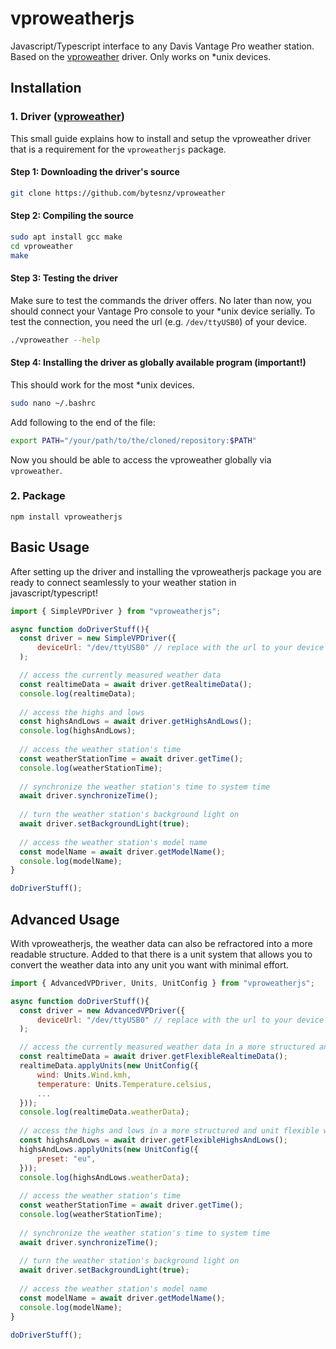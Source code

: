 # vproweatherjs
Javascript/Typescript interface to any Davis Vantage Pro weather station. Based on the [vproweather](https://github.com/bytesnz/vproweather) driver.
Only works on *unix devices.

## Installation
### 1. Driver ([vproweather](https://github.com/bytesnz/vproweather))
This small guide explains how to install and setup the vproweather driver that is a requirement for the `vproweatherjs` package. 
#### Step 1: Downloading the driver's source
```sh
git clone https://github.com/bytesnz/vproweather
```
#### Step 2: Compiling the source
```sh
sudo apt install gcc make
cd vproweather
make
```
#### Step 3: Testing the driver
Make sure to test the commands the driver offers. No later than now, you should connect your Vantage Pro console to your *unix device serially.
To test the connection, you need the url (e.g. `/dev/ttyUSB0`) of your device.
```sh
./vproweather --help
```
#### Step 4: Installing the driver as globally available program (important!)<br>
This should work for the most *unix devices.
```sh
sudo nano ~/.bashrc
```
Add following to the end of the file:
```sh
export PATH="/your/path/to/the/cloned/repository:$PATH"
```
Now you should be able to access the vproweather globally via `vproweather`.
### 2. Package
```
npm install vproweatherjs
```
## Basic Usage
After setting up the driver and installing the vproweatherjs package you are ready to connect seamlessly to your weather station in javascript/typescript!
```javascript
import { SimpleVPDriver } from "vproweatherjs";

async function doDriverStuff(){
  const driver = new SimpleVPDriver({
      deviceUrl: "/dev/ttyUSB0" // replace with the url to your device
  );

  // access the currently measured weather data
  const realtimeData = await driver.getRealtimeData();
  console.log(realtimeData);
  
  // access the highs and lows
  const highsAndLows = await driver.getHighsAndLows();
  console.log(highsAndLows);
  
  // access the weather station's time
  const weatherStationTime = await driver.getTime();
  console.log(weatherStationTime);
  
  // synchronize the weather station's time to system time
  await driver.synchronizeTime();
  
  // turn the weather station's background light on
  await driver.setBackgroundLight(true);
  
  // access the weather station's model name
  const modelName = await driver.getModelName();
  console.log(modelName);
}

doDriverStuff();
```
## Advanced Usage
With vproweatherjs, the weather data can also be refractored into a more readable structure.
Added to that there is a unit system that allows you to convert the weather data into any unit you want with minimal effort.
```javascript
import { AdvancedVPDriver, Units, UnitConfig } from "vproweatherjs";

async function doDriverStuff(){
  const driver = new AdvancedVPDriver({
      deviceUrl: "/dev/ttyUSB0" // replace with the url to your device
  );

  // access the currently measured weather data in a more structured and unit flexible way
  const realtimeData = await driver.getFlexibleRealtimeData();
  realtimeData.applyUnits(new UnitConfig({
      wind: Units.Wind.kmh,
      temperature: Units.Temperature.celsius,
      ...
  }));
  console.log(realtimeData.weatherData);
  
  // access the highs and lows in a more structured and unit flexible way
  const highsAndLows = await driver.getFlexibleHighsAndLows();
  highsAndLows.applyUnits(new UnitConfig({
      preset: "eu",
  }));
  console.log(highsAndLows.weatherData);
  
  // access the weather station's time
  const weatherStationTime = await driver.getTime();
  console.log(weatherStationTime);
  
  // synchronize the weather station's time to system time
  await driver.synchronizeTime();
  
  // turn the weather station's background light on
  await driver.setBackgroundLight(true);
  
  // access the weather station's model name
  const modelName = await driver.getModelName();
  console.log(modelName);
}

doDriverStuff();
```
